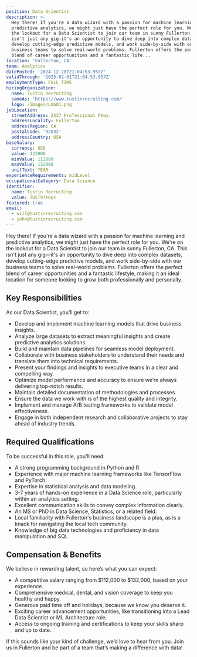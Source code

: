 ```yaml
---
position: Data Scientist
description: >-
  Hey there! If you're a data wizard with a passion for machine learning and
  predictive analytics, we might just have the perfect role for you. We're on
  the lookout for a Data Scientist to join our team in sunny Fullerton, CA. This
  isn't just any gig—it's an opportunity to dive deep into complex datasets,
  develop cutting-edge predictive models, and work side-by-side with our
  business teams to solve real-world problems. Fullerton offers the perfect
  blend of career opportunities and a fantastic life...
location: 'Fullerton, CA'
team: Analytics
datePosted: '2024-12-28T21:04:53.957Z'
validThrough: '2025-02-01T21:04:53.957Z'
employmentType: FULL_TIME
hiringOrganization:
  name: Tustin Recruiting
  sameAs: 'https://www.tustinrecruiting.com/'
  logo: /images/LOGO1.png
jobLocation:
  streetAddress: 2537 Professional Pkwy.
  addressLocality: Fullerton
  addressRegion: CA
  postalCode: '92832'
  addressCountry: USA
baseSalary:
  currency: USD
  value: 122000
  minValue: 112000
  maxValue: 132000
  unitText: YEAR
experienceRequirements: midLevel
occupationalCategory: Data Science
identifier:
  name: Tustin Recruiting
  value: TUST97t0yc
featured: true
email:
  - will@tustinrecruiting.com
  - john@tustinrecruiting.com
---
```




Hey there! If you're a data wizard with a passion for machine learning and predictive analytics, we might just have the perfect role for you. We're on the lookout for a Data Scientist to join our team in sunny Fullerton, CA. This isn't just any gig—it's an opportunity to dive deep into complex datasets, develop cutting-edge predictive models, and work side-by-side with our business teams to solve real-world problems. Fullerton offers the perfect blend of career opportunities and a fantastic lifestyle, making it an ideal location for someone looking to grow both professionally and personally.

## Key Responsibilities

As our Data Scientist, you’ll get to:

- Develop and implement machine learning models that drive business insights.
- Analyze large datasets to extract meaningful insights and create predictive analytics solutions.
- Build and maintain data pipelines for seamless model deployment.
- Collaborate with business stakeholders to understand their needs and translate them into technical requirements.
- Present your findings and insights to executive teams in a clear and compelling way.
- Optimize model performance and accuracy to ensure we’re always delivering top-notch results.
- Maintain detailed documentation of methodologies and processes.
- Ensure the data we work with is of the highest quality and integrity.
- Implement and manage A/B testing frameworks to validate model effectiveness.
- Engage in both independent research and collaborative projects to stay ahead of industry trends.

## Required Qualifications

To be successful in this role, you'll need:

- A strong programming background in Python and R.
- Experience with major machine learning frameworks like TensorFlow and PyTorch.
- Expertise in statistical analysis and data modeling.
- 3-7 years of hands-on experience in a Data Science role, particularly within an analytics setting.
- Excellent communication skills to convey complex information clearly.
- An MS or PhD in Data Science, Statistics, or a related field.
- Local familiarity with Fullerton's business landscape is a plus, as is a knack for navigating the local tech community.
- Knowledge of big data technologies and proficiency in data manipulation and SQL.

## Compensation & Benefits

We believe in rewarding talent, so here’s what you can expect:

- A competitive salary ranging from $112,000 to $132,000, based on your experience.
- Comprehensive medical, dental, and vision coverage to keep you healthy and happy.
- Generous paid time off and holidays, because we know you deserve it.
- Exciting career advancement opportunities, like transitioning into a Lead Data Scientist or ML Architecture role.
- Access to ongoing training and certifications to keep your skills sharp and up to date.

If this sounds like your kind of challenge, we’d love to hear from you. Join us in Fullerton and be part of a team that’s making a difference with data!